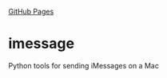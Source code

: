 [GitHub Pages](https://jameskabbes.github.io/imessage)

# imessage
Python tools for sending iMessages on a Mac
